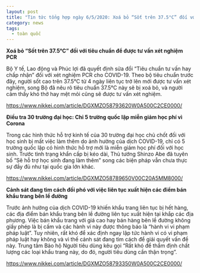 ```yaml
---
layout: post
title: "Tin tức tổng hợp ngày 6/5/2020: Xoá bỏ “Sốt trên 37.5°C” đối với tiêu chuẩn để được tư vấn xét nghiệm PCR"
category: news
tags: 
  - toàn quốc
---
```

**Xoá bỏ “Sốt trên 37.5°C” đối với tiêu chuẩn để được tư vấn xét nghiệm PCR**

Bộ Y tế, Lao động và Phúc lợi đã quyết định sửa đổi “Tiêu chuẩn tư vấn hay chấp nhận” đối với xét nghiệm PCR cho COVID-19. Theo bộ tiêu chuẩn trước đây, người sốt cao trên 37.5°C từ 4 ngày liên tục trở lên mới được tư vấn xét nghiệm, song Bộ đã nêu rõ tiêu chuẩn 37.5°C này sẽ bị xoá bỏ, và người cảm thấy khó thở hay mệt mỏi cũng sẽ được tư vấn xét nghiệm.

<https://www.nikkei.com/article/DGXMZO58793620W0A500C2CE0000/>

**Điều tra 30 trường đại học: Chỉ 5 trường quốc lập miễn giảm học phí vì Corona**

Trong các hình thức hỗ trợ kinh tế của 30 trường đại học chủ chốt đối với học sinh bị mất việc làm thêm do ảnh hưởng của dịch COVID-19, chỉ có 5 trường quốc lập có hình thức hỗ trợ mới là miễn giảm học phí đối với học sinh. Trước tình trạng khẩn cấp bị kéo dài, Thủ tướng Shinzo Abe đã tuyên bố “Sẽ hỗ trợ học sinh đang làm thêm” song các biện pháp vẫn chưa thực sự đầy đủ như tại quốc gia lớn khác.

<https://www.nikkei.com/article/DGXMZO58789650V00C20A5MM8000/>

**Cảnh sát đang tìm cách đối phó với việc liên tục xuất hiện các điểm bán khẩu trang bên lề đường** 

Trước ảnh hưởng của dịch COVID-19 khiến khẩu trang liên tục bị hết hàng, các địa điểm bán khẩu trang bên lề đường liên tục xuất hiện tại khắp các địa phương. Việc bán khẩu trang với giá cao hay bán hàng bên lề đường không giấy phép là bị cấm và các hành vi này được thông báo là “hành vi vi phạm pháp luật”. Tuy nhiên, rất khó để xác định ngay lập tức hành vi có vi phạm pháp luật hay không và vì thế cảnh sát đang tìm cách để giải quyết vấn đề này. Trung tâm Bảo hộ Người tiêu dùng kêu gọi “Rất khó để thẩm định chất lượng các loại khẩu trang này, do đó, người tiêu dùng cần thận trọng”.

<https://www.nikkei.com/article/DGXMZO58793350W0A500C2CE0000/>

